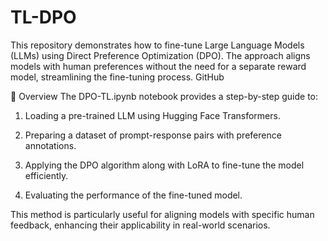 # TL-DPO

This repository demonstrates how to fine-tune Large Language Models (LLMs) using Direct Preference Optimization (DPO). The approach aligns models with human preferences without the need for a separate reward model, streamlining the fine-tuning process.
GitHub

📘 Overview
The DPO-TL.ipynb notebook provides a step-by-step guide to:

  1. Loading a pre-trained LLM using Hugging Face Transformers.

  2. Preparing a dataset of prompt-response pairs with preference annotations.

  3. Applying the DPO algorithm along with LoRA to fine-tune the model efficiently.

  4. Evaluating the performance of the fine-tuned model.

This method is particularly useful for aligning models with specific human feedback, enhancing their applicability in real-world scenarios.
